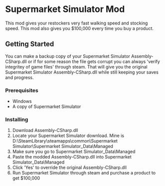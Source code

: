 # Supermarket Simulator Mod
This mod gives your restockers very fast walking speed and stocking speed. This mod also gives you $100,000 every time you buy a product.

## Getting Started
You can make a backup copy of your Supermarket Simulator Assembly-CSharp.dll or if for some reason the file gets corrupt you can always 'verify integritey of game files' through steam. That will give you the original Supermarket Simulator Assembly-CSharp.dll while still keeping your saves and progress.

### Prerequisites
- Windows
- A copy of Supermarket Simulator

### Installing
1. Download Assembly-CSharp.dll
2. Locate your Supermarket Simulator download. Mine is D:\SteamLibrary\steamapps\common\Supermarket Simulator\Supermarket Simulator_Data\Managed
3. Make sure you go to Supermarket Simulator_Data\Managed
4. Paste the modded Assembly-CSharp.dll into Supermarket Simulator_Data\Managed
5. Click 'Yes' to override the original Assembly-CSharp.dll
6. Run Supermarket Simulator through steam and purchase a product to get $100,000
